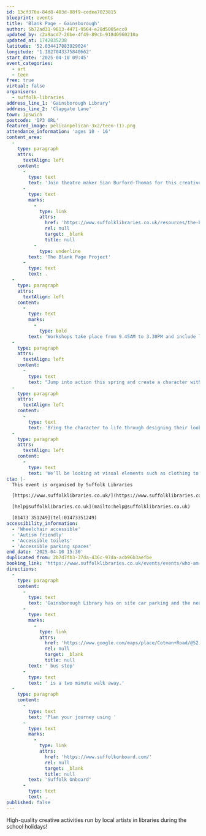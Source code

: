 ```yaml
---
id: 13cf376a-84d8-403d-88f9-cedea7023815
blueprint: events
title: 'Blank Page - Gainsborough'
author: 5b72ad31-9613-4471-9564-e28d5005ecc0
updated_by: c2a9acd7-26be-4f49-89cb-918d0960210a
updated_at: 1742835238
latitude: '52.034417883929024'
longitude: '1.1827043375840662'
start_date: '2025-04-10 09:45'
event_categories:
  - art
  - teen
free: true
virtual: false
organisers:
  - suffolk-libraries
address_line_1: 'Gainsborough Library'
address_line_2: 'Clapgate Lane'
town: Ipswich
postcode: 'IP3 0RL'
featured_image: pelicanpelican-3x2/teen-(1).png
attendance_information: 'ages 10 - 16'
content_area:
  -
    type: paragraph
    attrs:
      textAlign: left
    content:
      -
        type: text
        text: 'Join theatre maker Sian Burford-Thomas for this creative workshop for 10-16 year olds at Gainsborough Community Library! This unique workshop will explore identity and performance, taking you on a creative journey of self-discovery. Sian’s workshop is brought to you as part of '
      -
        type: text
        marks:
          -
            type: link
            attrs:
              href: 'https://www.suffolklibraries.co.uk/resources/the-blank-page-project'
              rel: null
              target: _blank
              title: null
          -
            type: underline
        text: 'The Blank Page Project'
      -
        type: text
        text: .
  -
    type: paragraph
    attrs:
      textAlign: left
    content:
      -
        type: text
        marks:
          -
            type: bold
        text: 'Workshops take place from 9.45AM to 3.30PM and include lunch, drinks and snacks!'
  -
    type: paragraph
    attrs:
      textAlign: left
    content:
      -
        type: text
        text: "Jump into action this spring and create a character with a difference! Our blank canvas’ identity will be revealed only by you… \_"
  -
    type: paragraph
    attrs:
      textAlign: left
    content:
      -
        type: text
        text: 'Bring the character to life through designing their look, who they are on the inside and how they will make a difference to the world around us.'
  -
    type: paragraph
    attrs:
      textAlign: left
    content:
      -
        type: text
        text: 'We’ll be looking at visual elements such as clothing to shape the look of our character and creating performances to reflect our character’s traits and passions, using recorded voice work. Accessible and fun theatrical exercises and techniques will help participants to develop their ideas. Our finished character will remain on display at the library for all to see at the end of the day.'
cta: |-
  This event is organised by Suffolk Libraries

  [https://www.suffolklibraries.co.uk/](https://www.suffolklibraries.co.uk/) 

  [help@suffolklibraries.co.uk](mailto:help@suffolklibraries.co.uk)

  [01473 351249](tel:01473351249)
accessibility_information:
  - 'Wheelchair accessible'
  - 'Autism friendly'
  - 'Accessible toilets'
  - 'Accessible parking spaces'
end_date: '2025-04-10 15:30'
duplicated_from: 2b7d7fb3-37da-436c-97da-acb96b3aefbe
booking_link: 'https://www.suffolklibraries.co.uk/events/events/who-am-i-character-creation-sian-burford-thomas'
directions:
  -
    type: paragraph
    content:
      -
        type: text
        text: 'Gainsborough Library has on site car parking and the nearest'
      -
        type: text
        marks:
          -
            type: link
            attrs:
              href: 'https://www.google.com/maps/place/Cotman+Road/@52.0347317,1.1796921,17z/data=!4m23!1m16!4m15!1m6!1m2!1s0x47d99fea5af611b5:0x4718b94a3008c570!2sGainsborough+Community+Library,+Clapgate+Ln,+Ipswich+IP3+0RL!2m2!1d1.1827311!2d52.0342691!1m6!1m2!1s0x47d99feb18d504d7:0xba3c4c99e783cda6!2sCotman+Road,+Ipswich+IP3+0RG!2m2!1d1.181868!2d52.035336!3e2!3m5!1s0x47d99feb18d504d7:0xba3c4c99e783cda6!8m2!3d52.035336!4d1.181868!16s%2Fg%2F1q67rd9sc?entry=ttu'
              rel: null
              target: _blank
              title: null
        text: ' bus stop'
      -
        type: text
        text: ' is a two minute walk away.'
  -
    type: paragraph
    content:
      -
        type: text
        text: 'Plan your journey using '
      -
        type: text
        marks:
          -
            type: link
            attrs:
              href: 'https://www.suffolkonboard.com/'
              rel: null
              target: _blank
              title: null
        text: 'Suffolk Onboard'
      -
        type: text
        text: .
published: false
---
```

High-quality creative activities run by local artists in libraries during the school holidays!